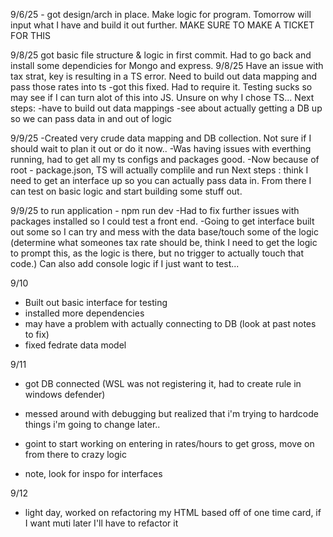 9/6/25 - got design/arch in place. Make logic for program. Tomorrow will input what I have and build it out further. MAKE SURE TO MAKE A TICKET FOR THIS

9/8/25 got basic file structure & logic in first commit. Had to go back and install some dependicies for Mongo and express.
9/8/25 Have an issue with tax strat, key is resulting in a TS error. Need to build out data mapping and pass those rates into ts
    -got this fixed. Had to require it. Testing sucks so may see if I can turn alot of this into JS. Unsure on why I chose TS...
Next steps:
-have to build out data mappings
-see about actually getting a DB up so we can pass data in and out of logic  

9/9/25
    -Created very crude data mapping and DB collection. Not sure if I should wait to plan it out or do it now..
    -Was having issues with everthing running, had to get all my ts configs and packages good.
    -Now because of root - package.json, TS will actually complile and run
    Next steps : think I need to get an interface up so you can actually pass data in. From there I can test on basic logic and start building some stuff out.

9/9/25
 to run application - npm run dev
 -Had to fix further issues with packages installed so I could test a front end. 
 -Going to get interface built out some so I can try and mess with the data base/touch some of the logic (determine what someones tax rate should be, think I need to get the logic to prompt this, as the logic is there, but no trigger to actually touch that code.) Can also add console logic if I just want to test...

 9/10 
- Built out basic interface for testing
- installed more dependencies
- may have a problem with actually connecting to DB (look at past notes to fix)
- fixed fedrate data model

9/11
- got DB connected (WSL was not registering it, had to create rule in windows defender)
- messed around with debugging but realized that i'm trying to hardcode things i'm going to change later..
- goint to start working on entering in rates/hours to get gross, move on from there to crazy logic

- note, look for inspo for interfaces

9/12
- light day, worked on refactoring my HTML based off of one time card, if I want muti later I'll have to refactor it
